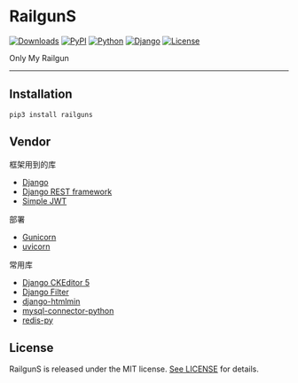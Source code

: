 # RailgunS

[![Downloads](https://pepy.tech/badge/railguns)](https://pepy.tech/project/railguns)
[![PyPI](https://img.shields.io/pypi/v/railguns)](https://pypi.org/project/RailgunS/)
[![Python](https://img.shields.io/pypi/pyversions/railguns)](https://www.python.org)
[![Django](https://img.shields.io/pypi/djversions/railguns)](https://www.djangoproject.com)
[![License](https://img.shields.io/pypi/l/railguns)](https://opensource.org/licenses/MIT)

Only My Railgun

---

## Installation

```shell
pip3 install railguns
```

## Vendor

框架用到的库

- [Django](https://www.djangoproject.com)
- [Django REST framework](https://www.django-rest-framework.org)
- [Simple JWT](https://github.com/davesque/django-rest-framework-simplejwt)

部署

- [Gunicorn](https://www.gunicorn.org)
- [uvicorn](https://www.uvicorn.org)

常用库

- [Django CKEditor 5](https://github.com/hvlads/django-ckeditor-5)
- [Django Filter](https://django-filter.readthedocs.io)
- [django-htmlmin](https://github.com/cobrateam/django-htmlmin)
- [mysql-connector-python](https://dev.mysql.com/doc/connector-python/en/connector-python-django-backend.html)
- [redis-py](https://github.com/redis/redis-py)

## License

RailgunS is released under the MIT license. [See LICENSE](https://github.com/nyssance/railguns/blob/main/LICENSE) for details.
